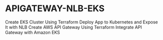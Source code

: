 ﻿# APIGATEWAY-NLB-EKS
Create EKS Cluster Using Terraform
Deploy App to Kubernetes and Expose It with NLB
Create AWS API Gateway Using Terraform
Integrate API Gateway with Amazon EKS

